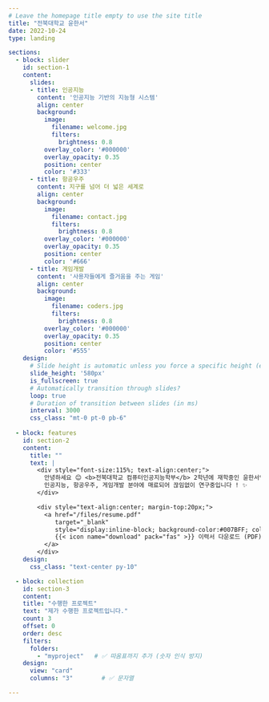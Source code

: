 ```yaml
---
# Leave the homepage title empty to use the site title
title: "전북대학교 윤한서"
date: 2022-10-24
type: landing

sections:
  - block: slider
    id: section-1
    content:
      slides:
      - title: 인공지능
        content: '인공지능 기반의 지능형 시스템'
        align: center
        background:
          image:
            filename: welcome.jpg
            filters:
              brightness: 0.8
          overlay_color: '#000000'
          overlay_opacity: 0.35
          position: center
          color: '#333'
      - title: 항공우주
        content: 지구를 넘어 더 넓은 세계로
        align: center
        background:
          image:
            filename: contact.jpg
            filters:
              brightness: 0.8
          overlay_color: '#000000'
          overlay_opacity: 0.35
          position: center
          color: '#666'
      - title: 게임개발
        content: '사용자들에게 즐거움을 주는 게임'
        align: center
        background:
          image:
            filename: coders.jpg
            filters:
              brightness: 0.8
          overlay_color: '#000000'
          overlay_opacity: 0.35
          position: center
          color: '#555'
    design:
      # Slide height is automatic unless you force a specific height (e.g. '400px')
      slide_height: '580px'
      is_fullscreen: true
      # Automatically transition through slides?
      loop: true
      # Duration of transition between slides (in ms)
      interval: 3000
      css_class: "mt-0 pt-0 pb-6"
  
  - block: features
    id: section-2
    content:
      title: ""
      text: |
        <div style="font-size:115%; text-align:center;">
          안녕하세요 😊 <b>전북대학교 컴퓨터인공지능학부</b> 2학년에 재학중인 윤한서입니다.<br>
          인공지능, 항공우주, 게임개발 분야에 매료되어 끊임없이 연구중입니다 ! ✨
        </div>

        <div style="text-align:center; margin-top:20px;">
          <a href="/files/resume.pdf" 
             target="_blank" 
             style="display:inline-block; background-color:#007BFF; color:white; padding:10px 20px; border-radius:8px; text-decoration:none; font-weight:600;">
             {{< icon name="download" pack="fas" >}} 이력서 다운로드 (PDF)
          </a>
        </div>
    design:
      css_class: "text-center py-10"

  - block: collection
    id: section-3
    content:
    title: "수행한 프로젝트"
    text: "제가 수행한 프로젝트입니다."
    count: 3
    offset: 0
    order: desc
    filters:
      folders:
        - "myproject"   # ✅ 따옴표까지 추가 (숫자 인식 방지)
    design:
      view: "card"
      columns: "3"        # ✅ 문자열

---
```

